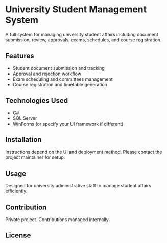 # University Student Management System

A full system for managing university student affairs including document submission, review, approvals, exams, schedules, and course registration.

## Features
- Student document submission and tracking
- Approval and rejection workflow
- Exam scheduling and committees management
- Course registration and timetable generation

## Technologies Used
- C#
- SQL Server
- WinForms (or specify your UI framework if different)

## Installation
Instructions depend on the UI and deployment method. Please contact the project maintainer for setup.

## Usage
Designed for university administrative staff to manage student affairs efficiently.

## Contribution
Private project. Contributions managed internally.

## License
